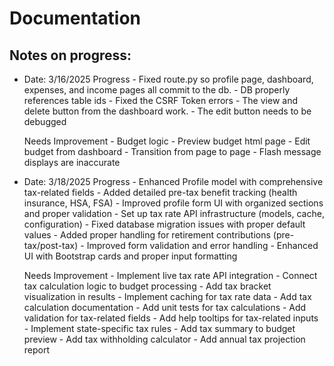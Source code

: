 # Documentation

## Notes on progress:

- Date: 3/16/2025
    Progress
      - Fixed route.py so profile page, dashboard, expenses, and income pages all commit to the db.
      - DB properly references table ids
      - Fixed the CSRF Token errors
      - The view and delete button from the dashboard work.
      - The edit button needs to be debugged

    Needs Improvement
      - Budget logic
      - Preview budget html page
      - Edit budget from dashboard
      - Transition from page to page
      - Flash message displays are inaccurate

- Date: 3/18/2025
    Progress
      - Enhanced Profile model with comprehensive tax-related fields
      - Added detailed pre-tax benefit tracking (health insurance, HSA, FSA)
      - Improved profile form UI with organized sections and proper validation
      - Set up tax rate API infrastructure (models, cache, configuration)
      - Fixed database migration issues with proper default values
      - Added proper handling for retirement contributions (pre-tax/post-tax)
      - Improved form validation and error handling
      - Enhanced UI with Bootstrap cards and proper input formatting

    Needs Improvement
      - Implement live tax rate API integration
      - Connect tax calculation logic to budget processing
      - Add tax bracket visualization in results
      - Implement caching for tax rate data
      - Add tax calculation documentation
      - Add unit tests for tax calculations
      - Add validation for tax-related fields
      - Add help tooltips for tax-related inputs
      - Implement state-specific tax rules
      - Add tax summary to budget preview
      - Add tax withholding calculator
      - Add annual tax projection report
      


